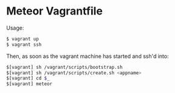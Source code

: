 # Meteor Vagrantfile

Usage:

````bash
$ vagrant up
$ vagrant ssh
````

Then, as soon as the vagrant machine has started and ssh'd into:

````bash
$[vagrant] sh /vagrant/scripts/bootstrap.sh
$[vagrant] sh /vagrant/scripts/create.sh <appname>
$[vagrant] cd $_
$[vagrant] meteor
````